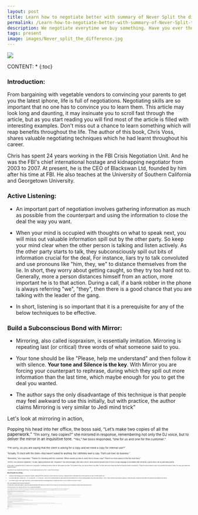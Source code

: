 ```yaml
---
layout: post
title: Learn how to negotiate better with summary of Never Split the difference by Chris Voss
permalink: /Learn-how-to-negotiate-better-with-summary-of-Never-Split-the-difference-by-Chris-Voss/
description: We negotiate everytime we buy something. Have you ever thought how to improve your chances of getting a better deal?  Spend your next 20 minutes on learning how to negotiate from the former FBI's chief international hostage.
tags: present
image: images/Never_split_the_difference.jpg
---
```

<img src="{{site.url}}/images/Never_split_the_difference.jpg" class="centre">

CONTENT:
* 
{:toc}

### Introduction:

From bargaining with vegetable vendors to convincing your parents to get you the latest iphone, life is full of negotiations. Negotiating skills are so important that no one has to convince you to learn them. This article may look long and daunting, it may insinuate you to scroll fast through the article, but as you start reading you will find most of the article is filled with interesting examples. Don't miss out a chance to learn something which will reap benefits throughout the life. The author of this book, Chris Voss, shares valuable negotiating techniques which he had learnt throughout his career.

Chris has spent 24 years working in the FBI Crisis Negotiation Unit. And he was the FBI's chief international hostage and kidnapping negotiator from 2003 to 2007. At present, he is the CEO of Blackswan Ltd, founded by him after his time at FBI. He also teaches at the University of Southern California and Georgetown University.

 

### Active Listening:

- An important part of negotiation involves gathering information as much as possible from the counterpart and using the information to close the deal the way you want.

- When your mind is occupied with thoughts on what to speak next, you will miss out valuable information spill out by the other party. So keep your mind clear when the other person is talking and listen actively. As the other party starts to talk, they subconsciously spill out bits of information crucial for the deal, For instance, liars try to talk convoluted and use pronouns like "him, they, we" to distance themselves from the lie. In short, they worry about getting caught, so they try too hard not to. Generally, more a person distances himself from an action, more important he is to that action. During a call, if a bank robber in the phone is always referring "we", "they", then there is a good chance that you are talking with the leader of the gang.

- In short, listening is so important that it is a prerequisite for any of the below techniques to be effective.

 

### Build a Subconscious Bond with Mirror:

- Mirroring, also called isopraxism, is essentially imitation. Mirroring is repeating last (or critical) three words of what someone said to you.

- Your tone should be like "Please, help me understand" and then follow it with silence. **Your tone and Silence is the key**. With Mirror you are forcing your counterpart to rephrase, during which they spill out more information than the last time, which maybe enough for you to get the deal you wanted. 

- The author says the only disadvantage of this technique is that people may feel awkward to use this initially, but with practice, the author claims Mirroring is very similar to Jedi mind trick"

Let's look at mirroring in action,

<small class="grey">Popping his head into her office, the boss said, “Let’s make two copies of all the paperwork.” 
<small class="grey">	“I’m sorry, two copies?” she mirrored in response, remembering not only the DJ voice, but to deliver the mirror in an inquisitive tone.
<small class="grey">	“Yes,” her boss responded, “one for us and one for the customer.”

<small class="grey">“I’m sorry, so you are saying that the client is asking for a copy and we need a copy for internal use?”



<small class="grey">“Actually, I’ll check with the client—they haven’t asked for anything. But I definitely want a copy. That’s just how I do business.”

<small class="grey">“Absolutely,” she responded. “Thanks for checking with the customer. Where would you like to store the in-house copy? There’s no more space in the file room here.”

<small class="grey">“It’s fine. You can store it anywhere,” he said, slightly perturbed now. “Anywhere?” she mirrored again, with calm concern. When another person’s tone of voice or body language is inconsistent with his words, a good mirror can be particularly useful.

<small class="grey">In this case, it caused her boss to take a nice, long pause—something he did not often do. My student sat silent. “As a matter of fact, you can put them in my office,” he said, with more composure than he’d had the whole conversation. “I’ll get the new assistant to print it for me after the project is done. For now, just create two digital backups.” 

<small class="grey">A day later her boss emailed and wrote simply, “The two digital backups will be fine.” 
A week of work avoided!”

 

### Show Empathy by Labeling:

- Labeling is acknowledging your counterpart's situation. Making them feel understood, soothes them sub consciously,  making them feel conformable with you and improves the odds of a better deal for you.

- You should start with "It seems like ..." or "It sounds like..." or "It looks like..." and tell the counterpart what you have understood their situation to be. You are showing empathy here. Never start with an "I" as in "I think", because it gets people's guard up. If label done right, it makes the other party feel understood and diffuses their tension.

- Use it either to get a "that's right" from others, which indicates that they acknowledged that you understood them, or use it to diffuse the tension of others.

Here is an example from the authors experience:

<small class="grey"> The author was in a high tension situation, at least three heavily armed fugitives were reported to be inside 27th floor of a high rise. With phone number to call into the apartment, the author had to talk through the door

<small class="grey"> I used my late-night FM DJ voice. I didn’t give orders in my DJ voice, or ask what the fugitives wanted.

<small class="grey"> Instead, I imagined myself in their place. “It looks like you don’t want to come out,” I said repeatedly. “It seems like you worry that if you open the door, we’ll come in with guns blazing. It looks like you don’t want to go back to jail.”

<small class="grey"> For six hours, we got no response. The FBI coaches loved my DJ voice. But was it working? And then, when we were almost completely convinced that no one was inside, a sniper on an adjacent building radioed that he saw one of the curtains in the apartment move.

<small class="grey"> The front door of the apartment slowly opened. A woman emerged with her hands in front of her.

<small class="grey"> I continued talking. All three fugitives came out. None of them said a word until we had them in handcuffs. Then I asked them the question that was most nagging me: Why did they come out after six hours of radio silence? Why did they finally give in?

<small class="grey"> All three gave me the same answer.

<small class="grey"> “We didn’t want to get caught or get shot, but you calmed us down,” they said. “We finally believed you wouldn’t go away, so we just came out.”

 

### Say "No" with Open Ended Questions:

> “He who has learned to disagree without being disagreeable has discovered the most valuable secret of negotiation.” - Robert Estabrook

 
- If you had thought, how am I supposed to disagree without being disagreeable. Then it means you had known about it all along, you just didnt know that you already know. Confusing isn't it. The answer lies in the question itself. Instead of saying "No" explicitly, you ask an open ended question like "How am I supposed to do that". With just one question, your problem has also become your counterpart's problem. The open question makes the counterpart to think what they just offered for you. All this without saying an explicit no. Amazing isn't it. Whereas when asked a Yes/No question, the counterpart blurts out a subconscious answer without needing to think much.

- You should always ask open ended questions starting with "How" and "What". "Why" is excluded from the list because it is not always suitable for every conversation, but can be used occasionally when necessary.  And as always **tone matters**, your tone should be like you are genuinely seeking your counterpart's help to find a solution for your problem.

 

- Here is an example to illustrate this:
Once a patient admitted to a hospital was dissatisfied with something and tried to storm out of his room. And the hospital staff couldn't calm him down. When the doctor came, instead of saying a "No", the doctor asked, "What do you hope to achieve by going". By asking an open ended question, the doctor implicitly forced the patient to calm down and explain his situation, without sounding hostile

 

- To give you another example, a small public relation firm for a big corporation was not getting paid by their client. The client always managed to evade paying on the promise of repeat business, stating it will result eventually in large revenue. But the firm hadn't been paid a single penny. So the author advised the firm's head to summarize their situation and ask "How am I supposed to do that?". Even though she was skeptical, She practised and did what the author asked her to do. To her surprise, her client said “You’re right, you can’t and I apologize.” Her client explained that they were going through some internal problems, but agreed to pay within 2 days.
 

#### Elegant Ways To Say No:

Generally, you can say "No" four times before you have to say the actual word. Learn how to pull this off from an excerpt taken off the book,

1. The first step in the “No” series is the old standby: “How am I supposed to do that?” You have to deliver it in a deferential way, so it becomes a request for help.

2. After that, some version of “Your offer is very generous, I’m sorry, that just doesn’t work for me” is an elegant second way to say “No.” The “I’m sorry” also softens the “No” and builds empathy.

3. Then you can use something like “I’m sorry but I’m afraid I just can’t do that.” It’s a little more direct, and the “can’t do that” does great double duty. By expressing an inability to perform, it can trigger the other side’s empathy toward you.

4. “I’m sorry, no” is a slightly more succinct version for the fourth “No.” If delivered gently, it barely sounds negative at all. If you have to go further, of course,

 

“No” is the last and most direct way. Verbally, it should be delivered with a downward inflection and a tone of regard; it’s not meant to be “NO!”

 

### Getting a "No" (at the beginning) is Good:

- When you get a call from a salesperson, you get your guard up and you become dismissive even before hearing their proposition. A trained salesperson will mostly follow a script to get a yes from you. They follow a series of scripted questions which will start with an obvious question aiming to get a Yes from you, then moving on gradually to the actual sales question. The problem with this script is that it is trying  too hard to get a yes.

- If a water purifier seller had called you and asked "Do you want to drink healthy water", All you would want to do is shout a big No, end the call and carry on with your work. Well, the moment you sensed that was a sales call, he had a "No" waiting in your mouth. When you know the salesperson is trying to force an yes out of you, you go to defensive mode. you don't let most of the words into your brain. If the offer terms never reaches the other person's CPU, then how will you ever get a deal made. 

- That's why the author says its best to get a "No" at the beginning rather than trying to force a "Yes". Instead of asking "Do you have time to talk?" you can ask "Is it a good time to talk?". You get a "No" and their complete focus

- Making the person say "No" lowers down their guard, and they would start listen to your offer. Saying "No" subconsciously gives them the sense of control. It makes them available to listen. This not only works for the sales pitch, it can also be used in any form of negotiations

 


Let's see an example from the book,

<small class="grey">FUND-RAISER: Hello, can I speak with Mr. Smith?

<small class="grey">MR. SMITH: Yes, this is he.

<small class="grey">FUND-RAISER: I’m calling from the XYZ Committee, and I wanted to ask you a few important questions about your views on our economy today. Do you feel that if things stay the way they are, America’s best days are ahead of it?

<small class="grey">MR. SMITH: No, things will only get worse.

<small class="grey">FUND-RAISER: Are you going to sit and watch President Obama take the White House in November without putting up a fight?

<small class="grey">MR. SMITH: No, I’m going to do anything I can to make sure that doesn’t happen.

<small class="grey"> FUND-RAISER: If you want do something today to make sure that doesn’t happen, you can give to XYZ Committee, which is working hard to fight for you.

<small class="grey"> The “No”-oriented script got a 23 percent better rate of return in comparison to "Yes" oriented script.

 

### Anchor the Mindset:

- Before giving bad news or revealing your exact offer, you have to first anchor their expectation down. You make them expect the worst news and hit them with bad news. This will look positive to them, as the information they received wasn't as bad as they thought it would be.

- Let's see how the author delivered bad news to a set of contractors, who on average were paid $2000 per day, can be paid only $500 a day.

<small class="grey"> I knew exactly what they would do if I just told them straight out: they’d laugh me out of town. So I got each of them on the phone and hit them hard with an accusation audit. “I got a lousy proposition for you,” I said, and paused until each asked me to go on. “By the time we get off the phone, you’re going to think I’m a lousy businessman. You’re going to think I can’t budget or plan. You’re going to think Chris Voss is a big talker. His first big project ever out of the FBI, he screws it up completely. He doesn’t know how to run an operation. And he might even have lied to me.” And then, once I’d anchored their emotions in a minefield of low expectations, I played on their loss aversion. “Still, I wanted to bring this opportunity to you before I took it to someone else,” I said. Suddenly, their call wasn’t about being cut from $2,000 to $500 but how not to lose $500 to some other guy. Every single one of them took the deal. No counteroffers, no complaints. Now, if I hadn’t anchored their emotions low, their perception of $500 would have been totally different. If I’d just called and said, “I can give you $500 per day. What do you think?” they’d have taken it as an insult and slammed down the phone.

 

In this example, 

 1. Did you notice how the author starts by saying bad things about himself? Why did he say such things? Because it is important to focus, not only on what would help you complete a deal, but also to focus on what might hinder the deal and take care of it. If the author hadn't said such things, the contractors would have said it which would build the tension further, but the author cleverly took the sting and started with how they would possibly reject. Starting with what the counterpart could use to disagree with you, reduces its effect and makes it less of a barrier in deal negotiation. It also does the job of anchoring here.
 
 2. Also, the author exploits the fear of missing out by saying “Still, I wanted to bring this opportunity to you *before I took it to someone else*,” By referring that the opportunity can go to others, the Author lures them to go on with the deal by triggering their fear of missing out. Is there any other human tendency which might come in handy in future? Yes, there are!
    - Certainty Effect - People are drawn towards sure things over probabilities, even though the probability is a better choice
    - Loss Aversion - People take greater risk to avoid a loss than to achieve gain

### Salary (or Price) Negotiation:

- It is generally better to **let the other side start**. If you hadn't done your homework, you might ask for a salary well below the market standard. For example, once a Novelist was approached to write a story for a Hollywood movie, he accepted to write and asked for a salary of $150 per week (this is in 1944). While the producer had already planned to pay him $750 per week. If he had let the producer go first, then the novelist could have got 5 times what he had wanted. Luckily the produce took pity on him and called an agent to represent the Novelist during negotiations. It may not be the case for you, remember life is unfair (to those who are unprepared)

- Letting the other side start also has a disadvantage. The counterpart might start with an anchor, offering well below market average. You should be psychologically ready to tackle the anchor.

- If you are forced to reveal your price first, then you can start with something like this "At top places like X Corp, people in this job get between $130,000 and $170,000". You get the benefit of not revealing your price and also you get to anchor the counter part's mindset by saying the highest salary range possible.

- Establish a **range** - You are more likely to get what you wanted if you name your price in a range, with the lowest end being what you actually wanted

- Use **Odd numbers** more. For example, when you offer something like $37,352,  it would feel more like a well thought out proposition.

- If the deal you are offered is not up to your expectation, you can also ask something which benefits you without affecting counterpart. For example, you can ask for ** non-monetary** items in the salary negotiation, like asking for more paid holidays. In the book, the author gives an example where the author accepted to talk in Bar Association for a very low fee when they offered to feature him on the front page of the Bar magazine. The association offered something valuable to the author with no extra effort from their side. The magazine had to feature someone on the front page, this way both sides got what they wanted

- In price negotiation, you can always benefit by knowing counterpart's **deadline**. For example, A car salesperson will have a quarterly target, so you are more likely to get steep discounts just before the quarter ends. Your counterpart could try to use the same tactics to get a better deal from you, but don't give in to that. Remember deadlines are always flexible, you can always postpone deadlines without major negative repercussions.

- At any time, if the negotiation is not going in the direction you wanted, you can always take a detour by saying "Lets put the price off to aside for a moment and talk about what would make this a good deal" or "What else would you be able to offer to make that a good price for me?". You can you use the same when the counterpart has put in big anchor in front of you.

 
I know this has been a lengthy (and hopefully informative) read so far, Let's see a final example incorporating most of what you have learnt today,



<small class="grey"> It was a desperate situation, because Farouq, a Georgetown MBA student, needed $600 to hold big alumni event in Dubai and MBA Dean was his last stop. At the meeting, Farouq told the dean about how excited the students were about the trip and how beneficial it would be for the Georgetown MBA brand in the region. Before he could even finish, the dean jumped in. “Sounds like a great trip you guys are planning,” she said. “But money is tight and I could authorize no more than $300.” **[Anchor against you]** Farouq hadn’t expected the dean to go so quickly. But things don’t always go according to plan. “That is a very generous offer given your budget limits, but I am not sure how that would help us achieve a great reception for the alums in the region,” Farouq said, acknowledging her limits but **saying no without using the word**. Then he dropped an extreme **anchor**. “I have a very high amount in my head: $1,000 is what we need.” As expected, the extreme anchor quickly knocked the dean off her limit. “That is severely out of my range and I am sure I can’t authorize that. However, I will give you $500.” Farouq was half-tempted to fold—being $100 short wasn’t make-or-break—but he remembered the curse of aiming low. He decided to push forward. The $500 got him closer to the goal but not quite there, he said; $850 would work. The dean replied by saying that she was already giving more than what she wanted and $500 was reasonable. At this point, if Farouq had been less prepared he would have given up, but he was ready for the punches. “I think your offer is very reasonable **[Second "No"]** and I understand your restrictions, but I need more money to put on a great show for the school,” he said. “How about $775?” The dean smiled, and Farouq knew he had her. “You seem to have a specific number in your head that you are trying to get to,” she said. “Just tell it to me.” At that point Farouq was happy to give her his number as he felt she was sincere. “I need $737.50 **[Odd number]** to make this work and you are my last stop,” he said. She laughed. The dean then praised him for knowing what he wanted and said she’d check her budget. Two days later, Farouq got an email saying her office would put in $750.

 



 

### Outro:

  - To sum up, Negotiation is not a showdown of two person trying to prove their dominance to each other, instead it is the process of extracting information from your counterpart as much as possible, understanding them and giving a slight hidden push to move their thought process towards where you want them to be. By asking correct questions in a calm pleasant tone and showing empathy, you make your counterpart to think what you want them to think.

- Proper tone, body language, giving proper pause is also as essential as the techniques which you had seen today.

- There is lots of information to take in here, instead of trying out all techniques at once, practice and trial with one technique at a time.

- Also not all the points can be used in a single conversation. So don't force yourself to use every technique you remember, thinking somehow it will give you a hidden advantage. it will only break the flow of the conversation. So use only when necessary.

- And one more thing, reading this doesn’t make u magically better in negotiation, practising this will!

<br>
Learnt Something new? 
<br>Show some ❤ by <u>sharing this article</u> :)

